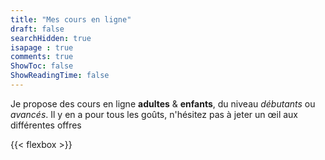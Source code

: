 ```yaml
---
title: "Mes cours en ligne"
draft: false
searchHidden: true
isapage : true
comments: true
ShowToc: false
ShowReadingTime: false
---
```


Je propose des cours en ligne **adultes** & **enfants**, du niveau *débutants* ou _avancés_.
Il y en a pour tous les goûts, n'hésitez pas à jeter un œil aux différentes offres


{{< flexbox >}}
    <style>
        a:hover {
            opacity : 0.8
        }
        img{
            display : inline;
            height : 50vh;
            width : auto;
        }
        a {
            display : inline;
        }

        .main {
            margin : auto;
            max-width : none;
            display : flex;
            justify-content : center;
        }
    </style>
    <div style="text-align : center">
        <a href="/tes-cours/scratch">
            <img src = "/CardScratch.png">
        </a>
        <a href="/tes-cours/unity">
            <img src = "/CardUnity.png">
        </a>
        <a href="/tes-cours/appinventor">
            <img src = "/CardAppInventor.png">
        </a>
        <a href="/tes-cours/logiciels">
            <img src = "/CardLogiciels.png">
        </a>
    </div>
    
{{</ flexbox >}}